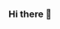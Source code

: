 ### Hi there 👋

<!--
**Amitesh-Patel/Amitesh-Patel** is a ✨ _special_ ✨ repository because its `README.md` (this file) appears on your GitHub profile.

Here are some ideas to get you started:

- 🔭 I’m currently working on a Research Paper (COD)
- 🌱 I’m currently learning Flask
- 👯 I’m looking to collaborate on for good projects
- 💬 Ask me about data
- 📫 How to reach me: Email - mr.amiteshpatel@gamil.com
- ⚡ Fun fact: I see data everywhere
-->
